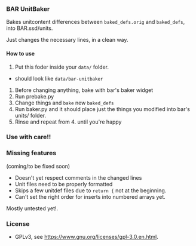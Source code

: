 ### BAR UnitBaker

Bakes unitcontent differences between `baked_defs.orig` and `baked_defs`, into BAR.ssd/units.

Just changes the necessary lines, in a clean way.

#### How to use

1. Put this foder inside your `data/` folder.
  * should look like `data/bar-unitbaker`
1. Before changing anything, bake with bar's baker widget
1. Run prebake.py
1. Change things and `bake` new `baked_defs`
1. Run baker.py and it should place just the things you modified into bar's units/ folder.
1. Rinse and repeat from 4. until you're happy

### Use with care!!

### Missing features

(coming/to be fixed soon)

- Doesn't yet respect comments in the changed lines
- Unit files need to be properly formatted
- Skips a few unitdef files due to `return {` not at the beginning.
- Can't set the right order for inserts into numbered arrays yet.

Mostly untested yet!.

### License

- GPLv3, see https://www.gnu.org/licenses/gpl-3.0.en.html.
